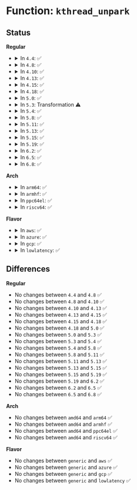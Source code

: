 # Function: <code>kthread_unpark</code>

## Status
<b>Regular</b>
<ul>
<li>
<details>
<summary>In <code>4.4</code>: ✅</summary>

```c
void kthread_unpark(struct task_struct *k);
```

**Collision:** Unique Global

**Inline:** No

**Transformation:** False

**Instances:**

```
In kernel/kthread.c (ffffffff810a07c0)
Location: kernel/kthread.c:436
Inline: False
Direct callers:
  - kernel/smpboot.c:smpboot_update_cpumask_percpu_thread
  - kernel/smpboot.c:smpboot_register_percpu_thread_cpumask
  - kernel/smpboot.c:smpboot_unpark_threads
  - kernel/watchdog.c:watchdog_unpark_threads
```
**Symbols:**

```
ffffffff810a07c0-ffffffff810a07e3: kthread_unpark (STB_GLOBAL)
```
</details>
</li>
<li>
<details>
<summary>In <code>4.8</code>: ✅</summary>

```c
void kthread_unpark(struct task_struct *k);
```

**Collision:** Unique Global

**Inline:** No

**Transformation:** False

**Instances:**

```
In kernel/kthread.c (ffffffff810a3eb0)
Location: kernel/kthread.c:436
Inline: False
Direct callers:
  - kernel/cpu.c:cpuhp_online_idle
  - kernel/cpu.c:takedown_cpu
  - kernel/cpu.c:cpuhp_threads_init
  - kernel/smpboot.c:smpboot_update_cpumask_percpu_thread
  - kernel/smpboot.c:smpboot_register_percpu_thread_cpumask
  - kernel/smpboot.c:smpboot_unpark_threads
  - kernel/watchdog.c:watchdog_unpark_threads
```
**Symbols:**

```
ffffffff810a3eb0-ffffffff810a3ed3: kthread_unpark (STB_GLOBAL)
```
</details>
</li>
<li>
<details>
<summary>In <code>4.10</code>: ✅</summary>

```c
void kthread_unpark(struct task_struct *k);
```

**Collision:** Unique Global

**Inline:** No

**Transformation:** False

**Instances:**

```
In kernel/kthread.c (ffffffff810a94b0)
Location: kernel/kthread.c:450
Inline: False
Direct callers:
  - kernel/cpu.c:cpuhp_online_idle
  - kernel/cpu.c:takedown_cpu
  - kernel/cpu.c:cpuhp_threads_init
  - kernel/kthread.c:kthread_stop
  - kernel/smpboot.c:smpboot_update_cpumask_percpu_thread
  - kernel/smpboot.c:smpboot_register_percpu_thread_cpumask
  - kernel/smpboot.c:smpboot_unpark_threads
  - kernel/watchdog.c:watchdog_unpark_threads
```
**Symbols:**

```
ffffffff810a94b0-ffffffff810a9530: kthread_unpark (STB_GLOBAL)
```
</details>
</li>
<li>
<details>
<summary>In <code>4.13</code>: ✅</summary>

```c
void kthread_unpark(struct task_struct *k);
```

**Collision:** Unique Global

**Inline:** No

**Transformation:** False

**Instances:**

```
In kernel/kthread.c (ffffffff810a61a0)
Location: kernel/kthread.c:454
Inline: False
Direct callers:
  - kernel/cpu.c:takedown_cpu
  - kernel/cpu.c:bringup_cpu
  - kernel/cpu.c:cpuhp_threads_init
  - kernel/kthread.c:kthread_stop
  - kernel/smpboot.c:smpboot_update_cpumask_percpu_thread
  - kernel/smpboot.c:smpboot_register_percpu_thread_cpumask
  - kernel/smpboot.c:smpboot_unpark_threads
  - kernel/watchdog.c:watchdog_unpark_threads
```
**Symbols:**

```
ffffffff810a61a0-ffffffff810a621e: kthread_unpark (STB_GLOBAL)
```
</details>
</li>
<li>
<details>
<summary>In <code>4.15</code>: ✅</summary>

```c
void kthread_unpark(struct task_struct *k);
```

**Collision:** Unique Global

**Inline:** No

**Transformation:** False

**Instances:**

```
In kernel/kthread.c (ffffffff810ac740)
Location: kernel/kthread.c:461
Inline: False
Direct callers:
  - kernel/cpu.c:takedown_cpu
  - kernel/cpu.c:bringup_cpu
  - kernel/cpu.c:cpuhp_threads_init
  - kernel/kthread.c:kthread_stop
  - kernel/smpboot.c:smpboot_update_cpumask_percpu_thread
  - kernel/smpboot.c:smpboot_register_percpu_thread_cpumask
  - kernel/smpboot.c:smpboot_unpark_threads
```
**Symbols:**

```
ffffffff810ac740-ffffffff810ac7ae: kthread_unpark (STB_GLOBAL)
```
</details>
</li>
<li>
<details>
<summary>In <code>4.18</code>: ✅</summary>

```c
void kthread_unpark(struct task_struct *k);
```

**Collision:** Unique Global

**Inline:** No

**Transformation:** False

**Instances:**

```
In kernel/kthread.c (ffffffff810b3730)
Location: kernel/kthread.c:475
Inline: False
Direct callers:
  - kernel/cpu.c:takedown_cpu
  - kernel/cpu.c:bringup_cpu
  - kernel/cpu.c:cpuhp_threads_init
  - kernel/kthread.c:kthread_stop
  - kernel/smpboot.c:smpboot_update_cpumask_percpu_thread
  - kernel/smpboot.c:smpboot_register_percpu_thread_cpumask
  - kernel/smpboot.c:smpboot_unpark_threads
  - kernel/stop_machine.c:cpu_stop_init
```
**Symbols:**

```
ffffffff810b3730-ffffffff810b37a5: kthread_unpark (STB_GLOBAL)
```
</details>
</li>
<li>
<details>
<summary>In <code>5.0</code>: ✅</summary>

```c
void kthread_unpark(struct task_struct *k);
```

**Collision:** Unique Global

**Inline:** No

**Transformation:** False

**Instances:**

```
In kernel/kthread.c (ffffffff810bca30)
Location: kernel/kthread.c:475
Inline: False
Direct callers:
  - kernel/cpu.c:takedown_cpu
  - kernel/cpu.c:bringup_cpu
  - kernel/cpu.c:cpuhp_threads_init
  - kernel/kthread.c:kthread_stop
  - kernel/smpboot.c:smpboot_register_percpu_thread
  - kernel/smpboot.c:smpboot_unpark_threads
  - kernel/stop_machine.c:cpu_stop_init
```
**Symbols:**

```
ffffffff810bca30-ffffffff810bcaa2: kthread_unpark (STB_GLOBAL)
```
</details>
</li>
<li>
<details>
<summary>In <code>5.3</code>: Transformation ⚠️</summary>

```c
void kthread_unpark(struct task_struct *k);
```

**Collision:** Unique Global

**Inline:** No

**Transformation:** True

**Instances:**

```
In kernel/kthread.c (0)
Location: kernel/kthread.c:484
Inline: False
Direct callers:
  - kernel/cpu.c:takedown_cpu
  - kernel/cpu.c:bringup_cpu
  - kernel/cpu.c:cpuhp_threads_init
  - kernel/kthread.c:kthread_stop
  - kernel/smpboot.c:smpboot_register_percpu_thread
  - kernel/smpboot.c:smpboot_unpark_threads
  - kernel/stop_machine.c:cpu_stop_init
```
**Symbols:**

```
ffffffff810c3343-ffffffff810c3356: kthread_unpark.cold (STB_LOCAL)
ffffffff810c2960-ffffffff810c29ce: kthread_unpark (STB_GLOBAL)
```
</details>
</li>
<li>
<details>
<summary>In <code>5.4</code>: ✅</summary>

```c
void kthread_unpark(struct task_struct *k);
```

**Collision:** Unique Global

**Inline:** No

**Transformation:** False

**Instances:**

```
In kernel/kthread.c (ffffffff810c8da0)
Location: kernel/kthread.c:484
Inline: False
Direct callers:
  - kernel/cpu.c:takedown_cpu
  - kernel/cpu.c:bringup_cpu
  - kernel/cpu.c:cpuhp_threads_init
  - kernel/kthread.c:kthread_stop
  - kernel/smpboot.c:smpboot_register_percpu_thread
  - kernel/smpboot.c:smpboot_unpark_threads
  - kernel/stop_machine.c:cpu_stop_init
```
**Symbols:**

```
ffffffff810c8da0-ffffffff810c8e10: kthread_unpark (STB_GLOBAL)
```
</details>
</li>
<li>
<details>
<summary>In <code>5.8</code>: ✅</summary>

```c
void kthread_unpark(struct task_struct *k);
```

**Collision:** Unique Global

**Inline:** No

**Transformation:** False

**Instances:**

```
In kernel/kthread.c (ffffffff810d0810)
Location: kernel/kthread.c:520
Inline: False
Direct callers:
  - kernel/cpu.c:takedown_cpu
  - kernel/cpu.c:bringup_wait_for_ap
  - kernel/cpu.c:cpuhp_threads_init
  - kernel/kthread.c:kthread_stop
  - kernel/smpboot.c:smpboot_register_percpu_thread
  - kernel/smpboot.c:smpboot_unpark_threads
  - kernel/stop_machine.c:stop_machine_unpark
```
**Symbols:**

```
ffffffff810d0810-ffffffff810d087f: kthread_unpark (STB_GLOBAL)
```
</details>
</li>
<li>
<details>
<summary>In <code>5.11</code>: ✅</summary>

```c
void kthread_unpark(struct task_struct *k);
```

**Collision:** Unique Global

**Inline:** No

**Transformation:** False

**Instances:**

```
In kernel/kthread.c (ffffffff810cb230)
Location: kernel/kthread.c:546
Inline: False
Direct callers:
  - kernel/cpu.c:takedown_cpu
  - kernel/cpu.c:bringup_wait_for_ap
  - kernel/cpu.c:cpuhp_threads_init
  - kernel/kthread.c:kthread_stop
  - kernel/smpboot.c:smpboot_register_percpu_thread
  - kernel/smpboot.c:smpboot_unpark_threads
  - kernel/stop_machine.c:stop_machine_unpark
  - fs/io_uring.c:io_uring_cancel_task_requests
  - fs/io_uring.c:io_uring_cancel_files
  - fs/io_uring.c:io_uring_poll
  - fs/io_uring.c:io_sq_offload_create
  - fs/io_uring.c:io_sq_thread_stop
```
**Symbols:**

```
ffffffff810cb230-ffffffff810cb29f: kthread_unpark (STB_GLOBAL)
```
</details>
</li>
<li>
<details>
<summary>In <code>5.13</code>: ✅</summary>

```c
void kthread_unpark(struct task_struct *k);
```

**Collision:** Unique Global

**Inline:** No

**Transformation:** False

**Instances:**

```
In kernel/kthread.c (ffffffff810ccba0)
Location: kernel/kthread.c:573
Inline: False
Direct callers:
  - kernel/cpu.c:takedown_cpu
  - kernel/cpu.c:bringup_cpu
  - kernel/cpu.c:cpuhp_threads_init
  - kernel/kthread.c:kthread_stop
  - kernel/smpboot.c:smpboot_register_percpu_thread
  - kernel/smpboot.c:smpboot_unpark_threads
  - kernel/stop_machine.c:stop_machine_unpark
```
**Symbols:**

```
ffffffff810ccba0-ffffffff810ccc0f: kthread_unpark (STB_GLOBAL)
```
</details>
</li>
<li>
<details>
<summary>In <code>5.15</code>: ✅</summary>

```c
void kthread_unpark(struct task_struct *k);
```

**Collision:** Unique Global

**Inline:** No

**Transformation:** False

**Instances:**

```
In kernel/kthread.c (ffffffff810df980)
Location: kernel/kthread.c:573
Inline: False
Direct callers:
  - kernel/cpu.c:takedown_cpu
  - kernel/cpu.c:bringup_cpu
  - kernel/cpu.c:cpuhp_threads_init
  - kernel/kthread.c:kthread_stop
  - kernel/smpboot.c:smpboot_register_percpu_thread
  - kernel/smpboot.c:smpboot_unpark_threads
  - kernel/stop_machine.c:stop_machine_unpark
```
**Symbols:**

```
ffffffff810df980-ffffffff810df9d1: kthread_unpark (STB_GLOBAL)
```
</details>
</li>
<li>
<details>
<summary>In <code>5.19</code>: ✅</summary>

```c
void kthread_unpark(struct task_struct *k);
```

**Collision:** Unique Global

**Inline:** No

**Transformation:** False

**Instances:**

```
In kernel/kthread.c (ffffffff810f9b60)
Location: kernel/kthread.c:633
Inline: False
Direct callers:
  - kernel/cpu.c:takedown_cpu
  - kernel/cpu.c:bringup_cpu
  - kernel/cpu.c:cpuhp_threads_init
  - kernel/kthread.c:kthread_stop
  - kernel/smpboot.c:smpboot_register_percpu_thread
  - kernel/smpboot.c:smpboot_unpark_threads
  - kernel/stop_machine.c:stop_machine_unpark
```
**Symbols:**

```
ffffffff810f9b60-ffffffff810f9bc3: kthread_unpark (STB_GLOBAL)
```
</details>
</li>
<li>
<details>
<summary>In <code>6.2</code>: ✅</summary>

```c
void kthread_unpark(struct task_struct *k);
```

**Collision:** Unique Global

**Inline:** No

**Transformation:** False

**Instances:**

```
In kernel/kthread.c (ffffffff8111c8f0)
Location: kernel/kthread.c:633
Inline: False
Direct callers:
  - kernel/cpu.c:takedown_cpu
  - kernel/cpu.c:bringup_cpu
  - kernel/cpu.c:cpuhp_threads_init
  - kernel/kthread.c:kthread_stop
  - kernel/smpboot.c:smpboot_register_percpu_thread
  - kernel/smpboot.c:smpboot_unpark_threads
  - kernel/stop_machine.c:cpu_stop_init
```
**Symbols:**

```
ffffffff8111c8f0-ffffffff8111c953: kthread_unpark (STB_GLOBAL)
```
</details>
</li>
<li>
<details>
<summary>In <code>6.5</code>: ✅</summary>

```c
void kthread_unpark(struct task_struct *k);
```

**Collision:** Unique Global

**Inline:** No

**Transformation:** False

**Instances:**

```
In kernel/kthread.c (ffffffff81129a80)
Location: kernel/kthread.c:634
Inline: False
Direct callers:
  - kernel/cpu.c:takedown_cpu
  - kernel/cpu.c:cpuhp_bringup_ap
  - kernel/cpu.c:cpuhp_threads_init
  - kernel/kthread.c:kthread_stop
  - kernel/smpboot.c:smpboot_register_percpu_thread
  - kernel/smpboot.c:smpboot_unpark_threads
  - kernel/stop_machine.c:cpu_stop_init
```
**Symbols:**

```
ffffffff81129a80-ffffffff81129ae3: kthread_unpark (STB_GLOBAL)
```
</details>
</li>
<li>
<details>
<summary>In <code>6.8</code>: ✅</summary>

```c
void kthread_unpark(struct task_struct *k);
```

**Collision:** Unique Global

**Inline:** No

**Transformation:** False

**Instances:**

```
In kernel/kthread.c (ffffffff811340c0)
Location: kernel/kthread.c:633
Inline: False
Direct callers:
  - kernel/cpu.c:takedown_cpu
  - kernel/cpu.c:cpuhp_bringup_ap
  - kernel/cpu.c:cpuhp_threads_init
  - kernel/kthread.c:kthread_stop
  - kernel/smpboot.c:smpboot_register_percpu_thread
  - kernel/smpboot.c:smpboot_unpark_threads
  - kernel/stop_machine.c:cpu_stop_init
```
**Symbols:**

```
ffffffff811340c0-ffffffff81134123: kthread_unpark (STB_GLOBAL)
```
</details>
</li>
</ul>
<b>Arch</b>
<ul>
<li>
<details>
<summary>In <code>arm64</code>: ✅</summary>

```c
void kthread_unpark(struct task_struct *k);
```

**Collision:** Unique Global

**Inline:** No

**Transformation:** False

**Instances:**

```
In kernel/kthread.c (ffff800010128478)
Location: kernel/kthread.c:484
Inline: False
Direct callers:
  - kernel/cpu.c:takedown_cpu
  - kernel/cpu.c:bringup_cpu
  - kernel/cpu.c:cpuhp_threads_init
  - kernel/kthread.c:kthread_stop
  - kernel/smpboot.c:smpboot_register_percpu_thread
  - kernel/smpboot.c:smpboot_unpark_threads
  - kernel/stop_machine.c:cpu_stop_init
```
**Symbols:**

```
ffff800010128478-ffff800010128524: kthread_unpark (STB_GLOBAL)
```
</details>
</li>
<li>
<details>
<summary>In <code>armhf</code>: ✅</summary>

```c
void kthread_unpark(struct task_struct *k);
```

**Collision:** Unique Global

**Inline:** No

**Transformation:** False

**Instances:**

```
In kernel/kthread.c (c037a9b8)
Location: kernel/kthread.c:484
Inline: False
Direct callers:
  - kernel/cpu.c:takedown_cpu
  - kernel/cpu.c:bringup_cpu
  - kernel/cpu.c:cpuhp_threads_init
  - kernel/kthread.c:kthread_stop
  - kernel/smpboot.c:smpboot_register_percpu_thread
  - kernel/smpboot.c:smpboot_unpark_threads
  - kernel/stop_machine.c:cpu_stop_init
```
**Symbols:**

```
c037a9b8-c037aa4c: kthread_unpark (STB_GLOBAL)
```
</details>
</li>
<li>
<details>
<summary>In <code>ppc64el</code>: ✅</summary>

```c
void kthread_unpark(struct task_struct *k);
```

**Collision:** Unique Global

**Inline:** No

**Transformation:** False

**Instances:**

```
In kernel/kthread.c (c000000000173070)
Location: kernel/kthread.c:484
Inline: False
Direct callers:
  - kernel/cpu.c:takedown_cpu
  - kernel/cpu.c:bringup_cpu
  - kernel/cpu.c:cpuhp_threads_init
  - kernel/kthread.c:kthread_stop
  - kernel/smpboot.c:smpboot_register_percpu_thread
  - kernel/smpboot.c:smpboot_unpark_threads
  - kernel/stop_machine.c:cpu_stop_init
```
**Symbols:**

```
c000000000173070-c000000000173164: kthread_unpark (STB_GLOBAL)
```
</details>
</li>
<li>
<details>
<summary>In <code>riscv64</code>: ✅</summary>

```c
void kthread_unpark(struct task_struct *k);
```

**Collision:** Unique Global

**Inline:** No

**Transformation:** False

**Instances:**

```
In kernel/kthread.c (ffffffe0000df2ce)
Location: kernel/kthread.c:484
Inline: False
Direct callers:
  - kernel/cpu.c:bringup_cpu
  - kernel/cpu.c:cpuhp_threads_init
  - kernel/kthread.c:kthread_stop
  - kernel/smpboot.c:smpboot_register_percpu_thread
  - kernel/smpboot.c:smpboot_unpark_threads
  - kernel/stop_machine.c:cpu_stop_init
```
**Symbols:**

```
ffffffe0000df2ce-ffffffe0000df34c: kthread_unpark (STB_GLOBAL)
```
</details>
</li>
</ul>
<b>Flavor</b>
<ul>
<li>
<details>
<summary>In <code>aws</code>: ✅</summary>

```c
void kthread_unpark(struct task_struct *k);
```

**Collision:** Unique Global

**Inline:** No

**Transformation:** False

**Instances:**

```
In kernel/kthread.c (ffffffff810c3120)
Location: kernel/kthread.c:484
Inline: False
Direct callers:
  - kernel/cpu.c:takedown_cpu
  - kernel/cpu.c:bringup_cpu
  - kernel/cpu.c:cpuhp_threads_init
  - kernel/kthread.c:kthread_stop
  - kernel/smpboot.c:smpboot_register_percpu_thread
  - kernel/smpboot.c:smpboot_unpark_threads
  - kernel/stop_machine.c:cpu_stop_init
```
**Symbols:**

```
ffffffff810c3120-ffffffff810c3190: kthread_unpark (STB_GLOBAL)
```
</details>
</li>
<li>
<details>
<summary>In <code>azure</code>: ✅</summary>

```c
void kthread_unpark(struct task_struct *k);
```

**Collision:** Unique Global

**Inline:** No

**Transformation:** False

**Instances:**

```
In kernel/kthread.c (ffffffff810b1960)
Location: kernel/kthread.c:484
Inline: False
Direct callers:
  - kernel/cpu.c:takedown_cpu
  - kernel/cpu.c:bringup_cpu
  - kernel/cpu.c:cpuhp_threads_init
  - kernel/kthread.c:kthread_stop
  - kernel/smpboot.c:smpboot_register_percpu_thread
  - kernel/smpboot.c:smpboot_unpark_threads
  - kernel/stop_machine.c:cpu_stop_init
```
**Symbols:**

```
ffffffff810b1960-ffffffff810b19d0: kthread_unpark (STB_GLOBAL)
```
</details>
</li>
<li>
<details>
<summary>In <code>gcp</code>: ✅</summary>

```c
void kthread_unpark(struct task_struct *k);
```

**Collision:** Unique Global

**Inline:** No

**Transformation:** False

**Instances:**

```
In kernel/kthread.c (ffffffff810c2670)
Location: kernel/kthread.c:484
Inline: False
Direct callers:
  - kernel/cpu.c:takedown_cpu
  - kernel/cpu.c:bringup_cpu
  - kernel/cpu.c:cpuhp_threads_init
  - kernel/kthread.c:kthread_stop
  - kernel/smpboot.c:smpboot_register_percpu_thread
  - kernel/smpboot.c:smpboot_unpark_threads
  - kernel/stop_machine.c:cpu_stop_init
```
**Symbols:**

```
ffffffff810c2670-ffffffff810c26e0: kthread_unpark (STB_GLOBAL)
```
</details>
</li>
<li>
<details>
<summary>In <code>lowlatency</code>: ✅</summary>

```c
void kthread_unpark(struct task_struct *k);
```

**Collision:** Unique Global

**Inline:** No

**Transformation:** False

**Instances:**

```
In kernel/kthread.c (ffffffff810cac30)
Location: kernel/kthread.c:484
Inline: False
Direct callers:
  - kernel/cpu.c:takedown_cpu
  - kernel/cpu.c:bringup_cpu
  - kernel/cpu.c:cpuhp_threads_init
  - kernel/kthread.c:kthread_stop
  - kernel/smpboot.c:smpboot_register_percpu_thread
  - kernel/smpboot.c:smpboot_unpark_threads
  - kernel/stop_machine.c:cpu_stop_init
```
**Symbols:**

```
ffffffff810cac30-ffffffff810caca0: kthread_unpark (STB_GLOBAL)
```
</details>
</li>
</ul>

## Differences
<b>Regular</b>
<ul>
<li>
No changes between <code>4.4</code> and <code>4.8</code> ✅
</li>
<li>
No changes between <code>4.8</code> and <code>4.10</code> ✅
</li>
<li>
No changes between <code>4.10</code> and <code>4.13</code> ✅
</li>
<li>
No changes between <code>4.13</code> and <code>4.15</code> ✅
</li>
<li>
No changes between <code>4.15</code> and <code>4.18</code> ✅
</li>
<li>
No changes between <code>4.18</code> and <code>5.0</code> ✅
</li>
<li>
No changes between <code>5.0</code> and <code>5.3</code> ✅
</li>
<li>
No changes between <code>5.3</code> and <code>5.4</code> ✅
</li>
<li>
No changes between <code>5.4</code> and <code>5.8</code> ✅
</li>
<li>
No changes between <code>5.8</code> and <code>5.11</code> ✅
</li>
<li>
No changes between <code>5.11</code> and <code>5.13</code> ✅
</li>
<li>
No changes between <code>5.13</code> and <code>5.15</code> ✅
</li>
<li>
No changes between <code>5.15</code> and <code>5.19</code> ✅
</li>
<li>
No changes between <code>5.19</code> and <code>6.2</code> ✅
</li>
<li>
No changes between <code>6.2</code> and <code>6.5</code> ✅
</li>
<li>
No changes between <code>6.5</code> and <code>6.8</code> ✅
</li>
</ul>
<b>Arch</b>
<ul>
<li>
No changes between <code>amd64</code> and <code>arm64</code> ✅
</li>
<li>
No changes between <code>amd64</code> and <code>armhf</code> ✅
</li>
<li>
No changes between <code>amd64</code> and <code>ppc64el</code> ✅
</li>
<li>
No changes between <code>amd64</code> and <code>riscv64</code> ✅
</li>
</ul>
<b>Flavor</b>
<ul>
<li>
No changes between <code>generic</code> and <code>aws</code> ✅
</li>
<li>
No changes between <code>generic</code> and <code>azure</code> ✅
</li>
<li>
No changes between <code>generic</code> and <code>gcp</code> ✅
</li>
<li>
No changes between <code>generic</code> and <code>lowlatency</code> ✅
</li>
</ul>
